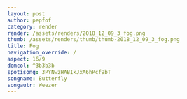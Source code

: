 ```yaml
---
layout: post
author: pepfof
category: render
render: /assets/renders/2018_12_09_3_fog.png
thumb: /assets/renders/thumb/thumb-2018_12_09_3_fog.png
title: Fog
navigation_override: /
aspect: 16/9
domcol: ^3b3b3b
spotisong: 3PYNwzHABIkJxA6hPcf9bT
songname: Butterfly
songautr: Weezer
---
```


<!--USER BEGIN 1-->

<!--USER END 1-->

<!--more-->
<!--USER BEGIN 2-->

<!--USER END 2-->


